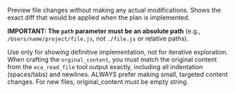 Preview file changes without making any actual modifications. Shows the exact diff that would be applied when the plan is implemented.

**IMPORTANT: The `path` parameter must be an absolute path** (e.g., `/Users/name/project/file.js`, not `./file.js` or relative paths).

Use only for showing definitive implementation, not for iterative exploration.
When crafting the `orginal_content`, you must match the original content from the `eca_read_file` tool output exactly, including all indentation (spaces/tabs) and newlines.
ALWAYS prefer making small, targeted content changes.
For new files, original_content must be empty string.
